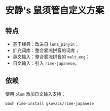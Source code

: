 # 安静's 鼠须管自定义方案

## 特点

- 基于经典：改进自 `luna_pinyin`；
- 扩充词库：整合雾凇拼音的词库；
- 英文输入：整合雾凇拼音的 `melt_eng`；
- 日文输入：引入 `rime-japanese`。

## 依赖

使用 `plum` 添加日文输入支持：

```shell
bash rime-install gkovacs/rime-japanese
```
